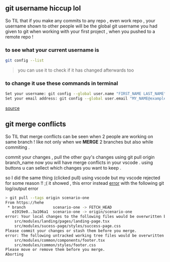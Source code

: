 ## git username hiccup lol
So TIL that if you make any commits to any repo , even work repo , your username shown to other people will be the global git username you had given to git when working with your first project , when you pushed to a remote repo ! 
### to see what your current username is 
```sh
git config --list
```
> you can use it to check if it has changed afterwards too 

### to change it use these commands in terminal 
```sh
Set your username: git config --global user.name "FIRST_NAME LAST_NAME"
Set your email address: git config --global user.email "MY_NAME@example.com"
```
[source](https://support.atlassian.com/bitbucket-cloud/docs/configure-your-dvcs-username-for-commits/) 

## git merge conflicts
So TIL that merge conflicts can be seen when 2 people are working on same branch !
like not only when we **MERGE** 2 branches but also while commiting .

commit your changes ,
pull the other guy's changes using git pull origin branch_name
now you will have merge conflicts in your vscode .
using buttons u can sellect which changes you want to keep .



so I did the same thing (clicked pull) using vscode but my vscode rejected for some reason !! ;(
it showed , this error instead [error](https://stackoverflow.com/questions/51817479/vscode-please-clean-your-repository-working-tree-before-checkout)
with the following git log/output error
```sh
> git pull --tags origin scenario-one
From https://hehe
 * branch            scenario-one -> FETCH_HEAD
   e1919e0..3a106a1  scenario-one -> origin/scenario-one
error: Your local changes to the following files would be overwritten by merge:
	src/modules/landing/pages/landing-page.tsx
	src/modules/sucess-page/styles/success-page.css
Please commit your changes or stash them before you merge.
error: The following untracked working tree files would be overwritten by merge:
	src/modules/common/components/footer.tsx
	src/modules/common/styles/footer.css
Please move or remove them before you merge.
Aborting
```
